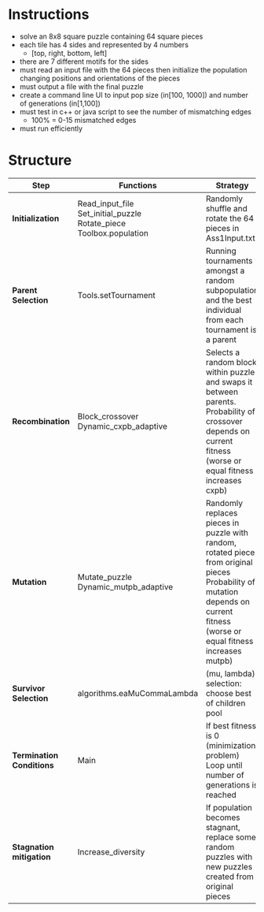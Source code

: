 # Instructions 
- solve an 8x8 square puzzle containing 64 square pieces
- each tile has 4 sides and represented by 4 numbers
  - [top, right, bottom, left]
- there are 7 different motifs for the sides
- must read an input file with the 64 pieces then initialize the population changing positions and orientations of the pieces
- must output a file with the final puzzle
- create a command line UI to input pop size (in[100, 1000]) and number of generations (in[1,100])
- must test in c++ or java script to see the number of mismatching edges
  - 100% = 0-15 mismatched edges
- must run efficiently

# Structure

| Step                  | Functions                  | Strategy                                                                 | Input Parameters          |
|-----------------------|----------------------------|--------------------------------------------------------------------------|---------------------------|
| **Initialization**    | Read_input_file <br> Set_initial_puzzle <br> Rotate_piece <br> Toolbox.population          | Randomly shuffle and rotate the 64 pieces in Ass1Input.txt               | INPUT_FILENAME <br> POPULATION_SIZE <br> Pieces_list <br> Piece            |
| **Parent Selection**  | Tools.setTournament        | Running tournaments amongst a random subpopulation and the best individual from each tournament is a parent | TOURNAMENT_SIZE           |
| **Recombination**     | Block_crossover <br> Dynamic_cxpb_adaptive            | Selects a random block within puzzle and swaps it between parents. <br> Probability of crossover depends on current fitness (worse or equal fitness increases cxpb)      | Parent1 <br> Parent2 <br> BLOCK_SIZE <br> Prev_fitness <br> Current_fitness  <cxpb>                    |
| **Mutation**          | Mutate_puzzle <br> Dynamic_mutpb_adaptive             | Randomly replaces pieces in puzzle with random, rotated piece from original pieces <br> Probability of mutation depends on current fitness (worse or equal fitness increases mutpb)| Puzzle <br> Prev_fitness <br> Current_fitness <br> mutpb                   |
| **Survivor Selection**| algorithms.eaMuCommaLambda | (mu, lambda) selection: choose best of children pool                     | population_size <br> LAMBDA <br> num_generation                       |
| **Termination Conditions** | Main                  | If best fitness is 0 (minimization problem)  <br> Loop until number of generations is reached                             |                       |
| **Stagnation mitigation** | Increase_diversity     | If population becomes stagnant, replace some random puzzles with new puzzles created from original pieces | Population <br> Toolbox <br> Diversity_rate <br> STAGNATION_THRESHOLD             |




